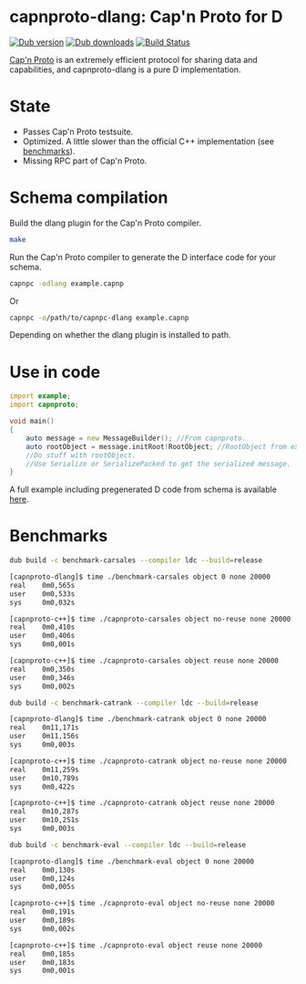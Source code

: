 # capnproto-dlang: Cap'n Proto for D

[![Dub version](https://img.shields.io/dub/v/capnproto-dlang.svg)](https://code.dlang.org/packages/capnproto-dlang)
[![Dub downloads](https://img.shields.io/dub/dt/capnproto-dlang.svg)](https://code.dlang.org/packages/capnproto-dlang)
[![Build Status](https://travis-ci.org/ThomasBrixLarsen/capnproto-dlang.svg?branch=master)](https://travis-ci.org/ThomasBrixLarsen/capnproto-dlang)

[Cap'n Proto](http://capnproto.org) is an extremely efficient protocol for sharing data
and capabilities, and capnproto-dlang is a pure D implementation.

# State

* Passes Cap'n Proto testsuite.
* Optimized. A little slower than the official C++ implementation (see [benchmarks](#benchmarks)).
* Missing RPC part of Cap'n Proto.

# Schema compilation
Build the dlang plugin for the Cap'n Proto compiler.

```bash
make
```

Run the Cap'n Proto compiler to generate the D interface code for your schema.

```bash
capnpc -odlang example.capnp
```

Or

```bash
capnpc -o/path/to/capnpc-dlang example.capnp
```

Depending on whether the dlang plugin is installed to path.

# Use in code

```D
import example;
import capnproto;

void main()
{
    auto message = new MessageBuilder(); //From capnproto.
    auto rootObject = message.initRoot!RootObject; //RootObject from example.
    //Do stuff with rootObject.
    //Use Serialize or SerializePacked to get the serialized message.
}
```

A full example including pregenerated D code from schema is available [here](https://github.com/ThomasBrixLarsen/capnproto-dlang/tree/master/source/samples).

# <a name="benchmarks"></a>Benchmarks

```bash
dub build -c benchmark-carsales --compiler ldc --build=release

[capnproto-dlang]$ time ./benchmark-carsales object 0 none 20000
real    0m0,565s
user    0m0,533s
sys     0m0,032s

[capnproto-c++]$ time ./capnproto-carsales object no-reuse none 20000
real    0m0,410s
user    0m0,406s
sys     0m0,001s

[capnproto-c++]$ time ./capnproto-carsales object reuse none 20000
real    0m0,350s
user    0m0,346s
sys     0m0,002s

dub build -c benchmark-catrank --compiler ldc --build=release

[capnproto-dlang]$ time ./benchmark-catrank object 0 none 20000
real    0m11,171s
user    0m11,156s
sys     0m0,003s

[capnproto-c++]$ time ./capnproto-catrank object no-reuse none 20000
real    0m11,259s
user    0m10,789s
sys     0m0,422s

[capnproto-c++]$ time ./capnproto-catrank object reuse none 20000
real    0m10,287s
user    0m10,251s
sys     0m0,003s

dub build -c benchmark-eval --compiler ldc --build=release

[capnproto-dlang]$ time ./benchmark-eval object 0 none 20000
real    0m0,130s
user    0m0,124s
sys     0m0,005s

[capnproto-c++]$ time ./capnproto-eval object no-reuse none 20000
real    0m0,191s
user    0m0,189s
sys     0m0,002s

[capnproto-c++]$ time ./capnproto-eval object reuse none 20000
real    0m0,185s
user    0m0,183s
sys     0m0,001s

```
